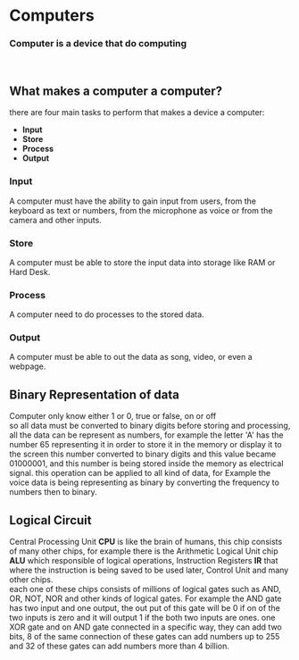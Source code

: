 # Computers
### Computer is a device that do computing
<br>

## What makes a computer a computer?
there are four main tasks to perform that makes a device a computer:
* **Input**
* **Store**
* **Process**
* **Output**

### Input
A computer must have the ability to gain input from users, from the keyboard as text or numbers,
from the microphone as voice or from the camera and other inputs.

 ### Store 
 A computer must be able to store the input data into storage like RAM or Hard Desk.

 ### Process
 A computer need to do processes to the stored data.

 ### Output 
 A computer must be able to out the data as song, video, or even a webpage.
 <br>

## Binary Representation of data
Computer only know either 1 or 0, true or false, on or off<br>
so all data must be converted to binary digits before storing and processing, all the data can be represent as
numbers, for example the letter 'A' has the number 65 representing it in order to store it in the memory or display it to the screen 
this number converted to binary digits and this value became 01000001, and this number is being stored inside the memory as electrical signal. 
this operation can be applied to all kind of data, for Example the voice data is being representing as binary by converting the frequency to numbers then to binary.

## Logical Circuit
Central Processing Unit **CPU** is like the brain of humans, this chip consists of many other chips, for example there is the Arithmetic Logical Unit chip **ALU** which responsible of logical operations, Instruction Registers **IR** that where the instruction is being saved to be used later, Control Unit and many other chips.<br>
each one of these chips consists of millions of logical gates such as AND, OR, NOT, NOR and other kinds of logical gates.
For example the AND gate has two input and one output, the out put of this gate will be 0 if on of the two inputs is zero 
and it will output 1 if the both two inputs are ones.
one XOR gate and on AND gate connected in a specific way, they can add two bits, 8 of the same connection of these gates can add numbers up to 255 and 32 of these gates can add numbers more than 4 billion.